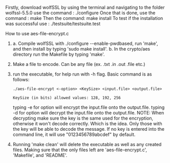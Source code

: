 Firstly, download wolfSSL by using the terminal and navigating to the folder wolfssl-5.5.0
use the command :  ./configure
Once that is done, use the command : make
Then the command: make install
To test if the installation was successful use : ./testsuite/testsuite.test


How to use aes-file-encrypt.c

1) a. Compile wolfSSL with  ./configure --enable-pwdbased, run
      'make', and then install by typing 'sudo make install'.
   b. In the crypto/aes directory run the Makefile by typing 'make'.
2)  Make a file to encode. Can be any file (ex. .txt .in .out .file etc.)
3)  run the executable, for help run with -h flag. Basic command is as follows:

        ./aes-file-encrypt <-option> <KeySize> <input.file> <output.file>

        KeySize (in bits) allowed values: 128, 192, 256

    typing -e for option will encrypt the input.file onto the output.file.
    typing -d for option will decrypt the input.file onto the output.file.
        NOTE: When decrypting make sure the key is the same used for the
        encryption, otherwise it won't decode correctly. Which is the idea.
        Only those with the key will be able to decode the message. If no
        key is entered into the command line, it will use "0123456789abcdef"
        by default.

4)  Running 'make clean' will delete the executable as well as any created
    files. Making sure that the only files left are 'aes-file-encrypt.c',
    'Makefile', and 'README'.
